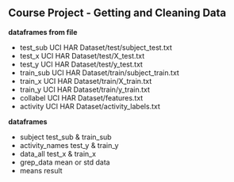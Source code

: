 
## Course Project - Getting and Cleaning Data

**dataframes from file**

* test_sub   UCI HAR Dataset/test/subject_test.txt
* test_x     UCI HAR Dataset/test/X_test.txt
* test_y     UCI HAR Dataset/test/y_test.txt
* train_sub  UCI HAR Dataset/train/subject_train.txt
* train_x    UCI HAR Dataset/train/X_train.txt
* train_y    UCI HAR Dataset/train/y_train.txt
* collabel   UCI HAR Dataset/features.txt
* activity   UCI HAR Dataset/activity_labels.txt

**dataframes**

* subject         test_sub & train_sub
* activity_names  test_y & train_y
* data_all        test_x & train_x
* grep_data       mean or std data
* means           result